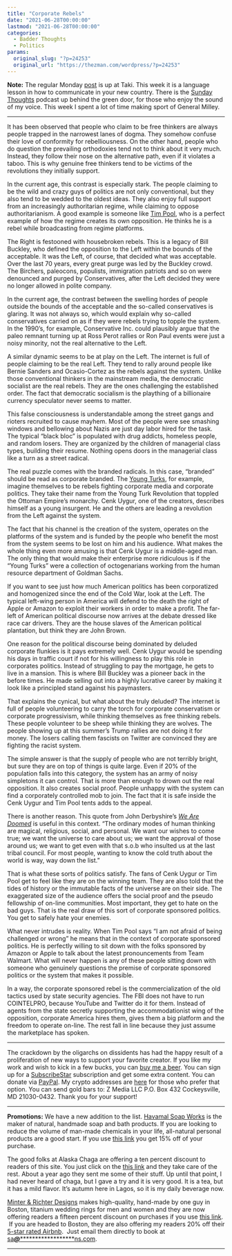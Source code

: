```yaml
---
title: "Corporate Rebels"
date: "2021-06-28T00:00:00"
lastmod: "2021-06-28T00:00:00"
categories:
  - Badder Thoughts
  - Politics
params:
  original_slug: "?p=24253"
  original_url: "https://thezman.com/wordpress/?p=24253"
---
```


**Note:** The regular Monday
<a href="https://www.takimag.com/article/watch-your-language/"
rel="noopener" target="_blank">post</a> is up at Taki. This week it is a
language lesson in how to communicate in your new country. There is the
<a href="https://www.subscribestar.com/posts/364313" rel="noopener"
target="_blank">Sunday Thoughts</a> podcast up behind the green door,
for those who enjoy the sound of my voice. This week I spent a lot of
time making sport of General Milley.

------------------------------------------------------------------------

It has been observed that people who claim to be free thinkers are
always people trapped in the narrowest lanes of dogma. They somehow
confuse their love of conformity for rebelliousness. On the other hand,
people who do question the prevailing orthodoxies tend not to think
about it very much. Instead, they follow their nose on the alternative
path, even if it violates a taboo. This is why genuine free thinkers
tend to be victims of the revolutions they initially support.

In the current age, this contrast is especially stark. The people
claiming to be the wild and crazy guys of politics are not only
conventional, but they also tend to be wedded to the oldest ideas. They
also enjoy full support from an increasingly authoritarian regime, while
claiming to oppose authoritarianism. A good example is someone like [Tim
Pool](https://twitter.com/Timcast/status/1407355529643577351), who is a
perfect example of how the regime creates its own opposition. He thinks
he is a rebel while broadcasting from regime platforms.

The Right is festooned with housebroken rebels. This is a legacy of Bill
Buckley, who defined the opposition to the Left within the bounds of the
acceptable. It was the Left, of course, that decided what was
acceptable. Over the last 70 years, every great purge was led by the
Buckley crowd. The Birchers, paleocons, populists, immigration patriots
and so on were denounced and purged by Conservatives, after the Left
decided they were no longer allowed in polite company.

In the current age, the contrast between the swelling hordes of people
outside the bounds of the acceptable and the so-called conservatives is
glaring. It was not always so, which would explain why so-called
conservatives carried on as if they were rebels trying to topple the
system. In the 1990’s, for example, Conservative Inc. could plausibly
argue that the paleo remnant turning up at Ross Perot rallies or Ron
Paul events were just a noisy minority, not the real alternative to the
Left.

A similar dynamic seems to be at play on the Left. The internet is full
of people claiming to be the real Left. They tend to rally around people
like Bernie Sanders and Ocasio-Cortez as the rebels against the system.
Unlike those conventional thinkers in the mainstream media, the
democratic socialist are the real rebels. They are the ones challenging
the established order. The fact that democratic socialism is the
plaything of a billionaire currency speculator never seems to matter.

This false consciousness is understandable among the street gangs and
rioters recruited to cause mayhem. Most of the people were see smashing
windows and bellowing about Nazis are just day labor hired for the task.
The typical “black bloc” is populated with drug addicts, homeless
people, and random losers. They are organized by the children of
managerial class types, building their resume. Nothing opens doors in
the managerial class like a turn as a street radical.

The real puzzle comes with the branded radicals. In this case, “branded”
should be read as corporate branded. The [Young
Turks](https://www.youtube.com/channel/UC1yBKRuGpC1tSM73A0ZjYjQ), for
example, imagine themselves to be rebels fighting corporate media and
corporate politics. They take their name from the Young Turk Revolution
that toppled the Ottoman Empire’s monarchy. Cenk Uygur, one of the
creators, describes himself as a young insurgent. He and the others are
leading a revolution from the Left against the system.

The fact that his channel is the creation of the system, operates on the
platforms of the system and is funded by the people who benefit the most
from the system seems to be lost on him and his audience. What makes the
whole thing even more amusing is that Cenk Uygur is a middle-aged man.
The only thing that would make their enterprise more ridiculous is if
the “Young Turks” were a collection of octogenarians working from the
human resource department of Goldman Sachs.

If you want to see just how much American politics has been corporatized
and homogenized since the end of the Cold War, look at the Left. The
typical left-wing person in America will defend to the death the right
of Apple or Amazon to exploit their workers in order to make a profit.
The far-left of American political discourse now arrives at the debate
dressed like race car drivers. They are the house slaves of the American
political plantation, but think they are John Brown.

One reason for the political discourse being dominated by deluded
corporate flunkies is it pays extremely well. Cenk Uygur would be
spending his days in traffic court if not for his willingness to play
this role in corporates politics. Instead of struggling to pay the
mortgage, he gets to live in a mansion. This is where Bill Buckley was a
pioneer back in the before times. He made selling out into a highly
lucrative career by making it look like a principled stand against his
paymasters.

That explains the cynical, but what about the truly deluded? The
internet is full of people volunteering to carry the torch for corporate
conservatism or corporate progressivism, while thinking themselves as
free thinking rebels. These people volunteer to be sheep while thinking
they are wolves. The people showing up at this summer’s Trump rallies
are not doing it for money. The losers calling them fascists on Twitter
are convinced they are fighting the racist system.

The simple answer is that the supply of people who are not terribly
bright, but sure they are on top of things is quite large. Even if 20%
of the population falls into this category, the system has an army of
noisy simpletons it can control. That is more than enough to drown out
the real opposition. It also creates social proof. People unhappy with
the system can find a corporately controlled mob to join. The fact that
it is safe inside the Cenk Uygur and Tim Pool tents adds to the appeal.

There is another reason. This quote from John Derbyshire’s [*We Are
Doomed*](https://www.amazon.com/Are-Doomed-Reclaiming-Conservative-Pessimism/dp/0307409597/ref=sr_1_1)
is useful in this context. “The ordinary modes of human thinking are
magical, religious, social, and personal. We want our wishes to come
true; we want the universe to care about us; we want the approval of
those around us; we want to get even with that s.o.b who insulted us at
the last tribal council. For most people, wanting to know the cold truth
about the world is way, way down the list.”

That is what these sorts of politics satisfy. The fans of Cenk Uygur or
Tim Pool get to feel like they are on the winning team. They are also
told that the tides of history or the immutable facts of the universe
are on their side. The exaggerated size of the audience offers the
social proof and the pseudo fellowship of on-line communities. Most
important, they get to hate on the bad guys. That is the real draw of
this sort of corporate sponsored politics. You get to safely hate your
enemies.

What never intrudes is reality. When Tim Pool says “I am not afraid of
being challenged or wrong” he means that in the context of corporate
sponsored politics. He is perfectly willing to sit down with the folks
sponsored by Amazon or Apple to talk about the latest pronouncements
from Team Walmart. What will never happen is any of these people sitting
down with someone who genuinely questions the premise of corporate
sponsored politics or the system that makes it possible.

In a way, the corporate sponsored rebel is the commercialization of the
old tactics used by state security agencies. The FBI does not have to
run COINTELPRO, because YouTube and Twitter do it for them. Instead of
agents from the state secretly supporting the accommodationist wing of
the opposition, corporate America hires them, gives them a big platform
and the freedom to operate on-line. The rest fall in line because they
just assume the marketplace has spoken.

------------------------------------------------------------------------

The crackdown by the oligarchs on dissidents has had the happy result of
a proliferation of new ways to support your favorite creator. If you
like my work and wish to kick in a few bucks, you can
<a href="https://www.buymeacoffee.com/mujolulu" rel="noopener"
target="_blank">buy me a beer</a>. You can sign up for a
<a href="https://www.subscribestar.com/the-z-blog" rel="noopener"
target="_blank">SubscribeStar</a> subscription and get some extra
content. You can donate via <a
href="https://www.paypal.com/donate/?cmd=_s-xclick&amp;hosted_button_id=UDAS2Q8JYA6CN&amp;source=url"
rel="noopener" target="_blank">PayPal</a>. My crypto addresses are
<a href="https://thezman.com/wordpress/?page_id=22713" rel="noopener"
target="_blank">here</a> for those who prefer that option. You can send
gold bars to: Z Media LLC P.O. Box 432 Cockeysville, MD 21030-0432.
Thank you for your support!

------------------------------------------------------------------------

**Promotions:** We have a new addition to the list.
<a href="https://havamalsoapworks.com/" rel="noopener"
target="_blank">Havamal Soap Works</a> is the maker of natural, handmade
soap and bath products. If you are looking to reduce the volume of
man-made chemicals in your life, all-natural personal products are a
good start. If you use
<a href="https://havamalsoapworks.com/discount/ZMAN" rel="noopener"
target="_blank">this link</a> you get 15% off of your purchase.

The good folks at Alaska Chaga are offering a ten percent discount to
readers of this site. You just click on the
<a href="https://alaskachaga.us/discount/ZMAN" rel="noopener noreferrer"
target="_blank">this link</a> and they take care of the rest. About a
year ago they sent me some of their stuff. Up until that point, I had
never heard of chaga, but I gave a try and it is very good. It is a tea,
but it has a mild flavor. It’s autumn here in Lagos, so it is my daily
beverage now.

<a href="https://www.minterandrichterdesigns.com/"
rel="noreferrer nofollow noopener" target="_blank">Minter &amp; Richter
Designs</a> makes high-quality, hand-made by one guy in Boston, titanium
wedding rings for men and women and they are now offering readers a
fifteen percent discount on purchases if you use
<a href="https://www.minterandrichterdesigns.com/discount/ZMAN"
rel="noreferrer nofollow noopener" target="_blank">this link</a>. 
 <span class="highlight"><span class="colour"><span class="font"><span class="size">If
you are headed to Boston, they are also offering my readers 20% off
their <a
href="https://www.airbnb.com/users/7988017/listings?user_id=7988017&amp;s=3"
rel="noopener noreferrer" target="_blank">5-star rated Airbnb</a>.  Just
email them directly to book at
<a href="mailto:sa***@*********************ns.com"
data-original-string="24TUEXX3K8+HFrkA8giMmg==cb7m8rudHoqYJ4hR8zXazQilMIHpJRV4M7IYCVggjo1nqb34xKt8097Am6Ev1jlb15b"><span
class="apbct-email-encoder"
data-original-string="UTKCkUv3Pdt0lbRPQ0vK5Q==cb7TxqZErsdN/fvTl9Jm/GsobJGYmf06EV8ThpZBw2wmtVxVQevrpaq6g0ANhW1xeX3"
title="This contact has been encoded by Anti-Spam by CleanTalk. Click to decode. To finish the decoding make sure that JavaScript is enabled in your browser.">sa<span
class="apbct-blur">***</span>@<span
class="apbct-blur">*********************</span>ns.com</span></a>.</span></span></span></span>

------------------------------------------------------------------------
